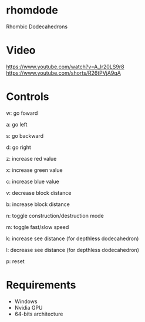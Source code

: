 # rhomdode
Rhombic Dodecahedrons

# Video
https://www.youtube.com/watch?v=A_lr20LS9r8
https://www.youtube.com/shorts/R26tPVjA9qA

# Controls
w: go foward

a: go left

s: go backward

d: go right

z: increase red value

x: increase green value

c: increase blue value

v: decrease block distance

b: increase block distance

n: toggle construction/destruction mode

m: toggle fast/slow speed

k: increase see distance (for depthless dodecahedron)

l: decrease see distance (for depthless dodecahedron)

p: reset

# Requirements
- Windows
- Nvidia GPU
- 64-bits architecture
